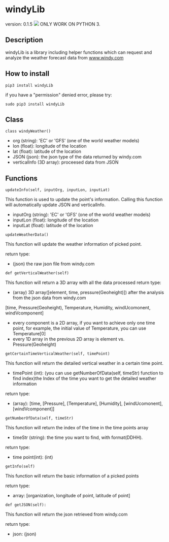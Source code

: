 # windyLib
version: 0.1.5 [![](https://img.shields.io/badge/python-3.5-blue.svg)](https://www.python.org/download/releases/3.5/)
ONLY WORK ON PYTHON 3.
## Description
windyLib is a library including helper functions which can request and analyze the weather forecast data from www.windy.com

## How to install
```
pip3 install windyLib
```
if you have a "permission" denied error, please try:
```
sudo pip3 install windyLib
```

## Class
```
class windyWeather()
```
- org (string): 'EC' or 'GFS' (one of the world weather models)
- lon (float): longitude of the location
- lat (float): latitude of the location
- JSON (json): the json type of the data returned by windy.com
- verticalInfo (3D array): proceesed data from JSON

## Functions
```
updateInfo(self, inputOrg, inputLon, inputLat)
```
This function is used to update the point's information. Calling this function will automatically update JSON and verticalInfo.

- inputOrg (string): 'EC' or 'GFS' (one of the world weather models)
- inputLon (float): longitude of the location
- inputLat (float): latitude of the location

```
updateWeatherData()
```
This function will update the weather information of picked point.

return type:

- (json) the raw json file from windy.com

```
def getVerticalWeather(self)
```
This function will return a 3D array with all the data processed 
return type:

- (array) 3D array([element, time, pressure(Geoheight)]) after the analysis from the json data from windy.com

[time, Pressure(Geoheight), Temperature, Humidity, windUcomonent, windVcomponent]
- every component is a 2D array, if you want to achieve only one time point, for example, the initial value of Temperature, you can use Temperature[0]
- every 1D array in the previous 2D array is element vs. Pressure(Geoheight)

```
getCertainTimeVerticalWeather(self, timePoint)
```
This function will return the detailed vertical weather in a certain time point.

- timePoint (int): (you can use getNumberOfData(self, timeStr) function to find index)the Index of the time you want to get the detailed weather information

return type:

- (array): [time, [Pressure], [Temperature], [Humidity], [windUcomonent], [windVcomponent]]

```
getNumberOfData(self, timeStr)
```
This function will return the index of the time in the time points array

- timeStr (string): the time you want to find, with format(DDHH).

return type:

- time point(int): (int)

```
getInfo(self)
```
This function will return the basic information of a picked points

return type:

- array: [organization, longitude of point, latitude of point] 

```
def getJSON(self):
```
This function will return the json retrieved from windy.com

return type:

- json: (json)
